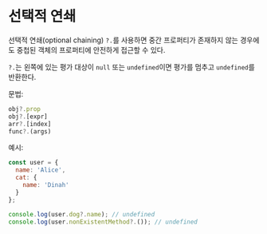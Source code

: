 # 선택적 연쇄

선택적 연쇄(optional chaining) `?.`를 사용하면 중간 프로퍼티가 존재하지 않는 경우에도 중첩된 객체의 프로퍼티에 안전하게 접근할 수 있다.

`?.`는 왼쪽에 있는 평가 대상이 `null` 또는 `undefined`이면 평가를 멈추고 `undefined`를 반환한다.

문법:

```js
obj?.prop
obj?.[expr]
arr?.[index]
func?.(args)
```

예시:

```js
const user = {
  name: 'Alice',
  cat: {
    name: 'Dinah'
  }
};

console.log(user.dog?.name); // undefined
console.log(user.nonExistentMethod?.()); // undefined
```

